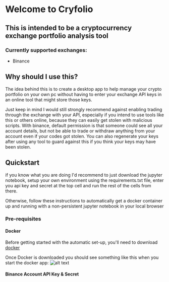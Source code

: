 # Welcome to Cryfolio

## This is intended to be a cryptocurrency exchange portfolio analysis tool
### Currently supported exchanges:
* Binance
## Why should I use this?
The idea behind this is to create a desktop app to help manage your crypto portfolio on your own pc without having to enter your exchange API keys in an online tool that might store those keys.

Just keep in mind I would still strongly recommend against enabling trading through the exchange with your API, especially if you intend to use tools like this or others online, because they can easily get stolen with malicious scripts. With binance, default permission is that someone could see all your account details, but not be able to trade or withdraw anything from your account even if your codes got stolen. You can also regenerate your keys after using any tool to guard against this if you think your keys may have been stolen.

## Quickstart
if you know what you are doing I'd recommend to just download the jupyter notebook, setup your own environment using the requirements.txt file, enter you api key and secret at the top cell and run the rest of the cells from there.

Otherwise, follow these instructions to automatically get a docker container up and running with a non-persistent jupyter notebook in your local browser

### Pre-requisites
#### Docker
Before getting started with the automatic set-up, you'll need to download [docker](https://docs.docker.com/engine/installation/)

Once Docker is downloaded you should see something like this when you start the docker app:
![alt text](http://www.phpbuilder.com/imagesvr_ce/9501/DPfig6.png)


#### Binance Account API Key & Secret
